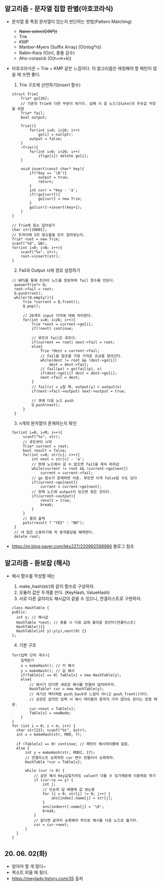 ## 알고리즘 - 문자열 집합 판별(아호코라식)

 - 문자열 중 특정 문자열이 있는지 판단하는 방법(Pattern Matching)
     + ~~Naive solve(O(N²))~~
     + Trie
     + KMP
     + Manber-Myers (Suffix Array) (O(nlog²n))
     + Rabin-Karp (O(n), 충돌 감수)
     + Aho-corasick (O(n+m+k))

 - 아호코라식은 = Trie + KMP 같은 느낌이다. 이 알고리즘은 매칭해야 할 패턴이 많을 때 쓰면 좋다.

   1. Trie 구조체 선언하기(insert 함수)
    ```
    struct Trie{
        Trie* go[26];
        // 기존의 Trie와 다른 부분이 여기다. 실패 시 갈 노드(State)의 주솟값 저장을 위함
        Trie* fail;
        bool output;

        Trie(){
            for(int i=0; i<26; i++)
                go[i] = nullptr;
            output = false;
        }
        ~Trie(){
            for(int i=0; i<26; i++)
                if(go[i]) delete go[i];
        }

        void insert(const char* key){
            if(*key == '\0'){
                output = true;
                return;
            }
            int curr = *key - 'a';
            if(!go[curr]){
                go[curr] = new Trie;
            }
            go[curr]->insert(key+1);
        }
    }

    // Trie에 원소 집어넣기
    char str[10001];
    // 트라이에 S의 원소들을 모두 집어넣는다.
    Trie* root = new Trie;
    scanf("%d", &N);
    for(int i=0; i<N; i++){
        scanf("%s", str);
        root->insert(str);
    }
    ```
   2. Fail과 Output 시에 경로 설정하기
   ```
   // BFS를 통해 트라이 노드를 방문하며 fail 함수를 만든다.
    queue<Trie*> Q;
    root->fail = root;
    Q.push(root);
    while(!Q.empty()){
        Trie *current = Q.front();
        Q.pop();
 
        // 26개의 input 각각에 대해 처리한다.
        for(int i=0; i<26; i++){
            Trie *next = current->go[i];
            if(!next) continue;
 
            // 루트의 fail은 루트다.
            if(current == root) next->fail = root;
            else{
                Trie *dest = current->fail;
                // fail을 참조할 가장 가까운 조상을 찾아간다.
                while(dest != root && !dest->go[i])
                    dest = dest->fail;
                // fail(px) = go(fail(p), x)
                if(dest->go[i]) dest = dest->go[i];
                next->fail = dest;
            }
            // fail(x) = y일 때, output(y) ⊂ output(x)
            if(next->fail->output) next->output = true;
 
            // 큐에 다음 노드 push
            Q.push(next);
        }
    }
    ```

   3. n개의 문자열이 존재하는지 확인
   ```
   for(int i=0; i<M; i++){
        scanf("%s", str);
        // 루트부터 시작
        Trie* current = root;
        bool result = false;
        for(int c=0; str[c]; c++){
            int next = str[c] - 'a';
            // 현재 노드에서 갈 수 없으면 fail을 계속 따라감
            while(current != root && !current->go[next])
                current = current->fail;
            // go 함수가 존재하면 이동. 루트면 이게 false일 수도 있다
            if(current->go[next])
                current = current->go[next];
            // 현재 노드에 output이 있으면 찾은 것이다.
            if(current->output){
                result = true;
                break;
            }
        }
        // 결과 출력
        puts(result ? "YES" : "NO");
    }
    // 내 힙은 소중하기에 꼭 동적할당을 해제한다.
    delete root;
    ```
 - https://m.blog.naver.com/kks227/220992598966 블로그 참조

 ## 알고리즘 - 듣보잡 (해시)

  - 해시 함수를 작성할 때는
    
    1. make_hash(str)와 같이 함수로 구성하자.
    2. 모듈러 값은 두개를 쓴다. (KeyHash, ValueHash)
    3. 서로 다른 글자라도 해시값이 같을 수 있으니, 연결리스트로 구현하자.
      ```
      class HashTable {
      public:
	    int y; // 해시값
	    HashTable *next; // 충돌 시 다음 값에 들어갈 포인터(연결리스트)
	    HashTable(){}
	    HashTable(int y):y(y),next(0) {}
      };
      ```
    4. 기본 구조
      ```
      for(입력 단어 개수){
          입력받기
          x = makeHash(); // 키 해시
          y = makeHash(); // 값 해시
          if(Table[x] == 0) Table[x] = new HashTable(y);
          else{
              // 해시가 있다면 새로운 해시를 만들어 덮어씌우자.
              HashTable* cur = new HashTable(y);
              // 여기선 벡터처럼 push_back의 느낌이 아니고 push_front()이다.
              // 상관은 없지만 입력 시 해시 테이블의 끝까지 가지 않아도 된다는 장점 때문.
              cur->next = Table[x];
			  Table[x] = newNode;
          }
      }
      for (int i = 0; i < m; i++) {
		char str[22]; scanf("%s", &str);
		int x = makeHash(str, MOD, 7);
		
		if (Table[x] == 0) continue; // 패턴이 해시테이블에 없음.
		else {
			int y = makeHash(str, MOD2, 17);
            // 연결리스트 순회하듯 cur 변수 만들어서 순회하자.
			HashTable *cur = Table[x];

			while (cur != 0) {
                // 같은 해시 Key값일지라도 value가 다를 수 있기때문에 이중체킹 하기
				if (cur->y == y) {
					int j;
                    // 단순히 답 배열에 값 넣는중
					for (j = 0; str[j] != 0; j++) {
						ans[index].name[j] = str[j];
					}
					ans[index++].name[j] = '\0';
					break;
				}
                // 없다면 긑까지 순회해야 하므로 해시를 다음 노드로 옮기자.
				cur = cur->next;
			}
		}
	  }
      ```

## 20. 06. 02(화)
 - 알아야 할 게 많다~
 - 퀵소트 외울 때 됬다.
 - https://meylady.tistory.com/35 출처



